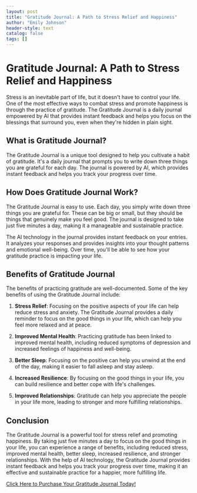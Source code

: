 ```yaml
---
layout: post
title: "Gratitude Journal: A Path to Stress Relief and Happiness"
author: "Emily Johnson"
header-style: text
catalog: false
tags: []
---
```


# Gratitude Journal: A Path to Stress Relief and Happiness

Stress is an inevitable part of life, but it doesn't have to control your life. One of the most effective ways to combat stress and promote happiness is through the practice of gratitude. The Gratitude Journal is a daily journal empowered by AI that provides instant feedback and helps you focus on the blessings that surround you, even when they're hidden in plain sight.

## What is Gratitude Journal?

The Gratitude Journal is a unique tool designed to help you cultivate a habit of gratitude. It's a daily journal that prompts you to write down three things you are grateful for each day. The journal is powered by AI, which provides instant feedback and helps you track your progress over time.

## How Does Gratitude Journal Work?

The Gratitude Journal is easy to use. Each day, you simply write down three things you are grateful for. These can be big or small, but they should be things that genuinely make you feel good. The journal is designed to take just five minutes a day, making it a manageable and sustainable practice.

The AI technology in the journal provides instant feedback on your entries. It analyzes your responses and provides insights into your thought patterns and emotional well-being. Over time, you'll be able to see how your gratitude practice is impacting your life.

## Benefits of Gratitude Journal

The benefits of practicing gratitude are well-documented. Some of the key benefits of using the Gratitude Journal include:

1. **Stress Relief**: Focusing on the positive aspects of your life can help reduce stress and anxiety. The Gratitude Journal provides a daily reminder to focus on the good things in your life, which can help you feel more relaxed and at peace.

2. **Improved Mental Health**: Practicing gratitude has been linked to improved mental health, including reduced symptoms of depression and increased feelings of happiness and well-being.

3. **Better Sleep**: Focusing on the positive can help you unwind at the end of the day, making it easier to fall asleep and stay asleep.

4. **Increased Resilience**: By focusing on the good things in your life, you can build resilience and better cope with life's challenges.

5. **Improved Relationships**: Gratitude can help you appreciate the people in your life more, leading to stronger and more fulfilling relationships.

## Conclusion

The Gratitude Journal is a powerful tool for stress relief and promoting happiness. By taking just five minutes a day to focus on the good things in your life, you can experience a range of benefits, including reduced stress, improved mental health, better sleep, increased resilience, and stronger relationships. With the help of AI technology, the Gratitude Journal provides instant feedback and helps you track your progress over time, making it an effective and sustainable practice for a happier, more fulfilling life.

[Click Here to Purchase Your Gratitude Journal Today!](https://www.example.com)